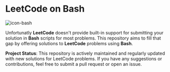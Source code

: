 # LeetCode on Bash
![icon-bash](https://github.com/HarutyunAg/leetcode-on-bash/assets/106912298/c22c2fc4-59e9-45d1-901e-d6ca9a519a8b)

Unfortunatly __LeetCode__ doesn't provide built-in support for submitting your solution in __Bash__ scripts for most problems. This repository aims to fill that gap by offering solutions to __LeetCode__ problems using __Bash__.

__Project Status__: This repository is actively maintained and regularly updated with new solutions for LeetCode problems. If you have any suggestions or contributions, feel free to submit a pull request or open an issue.
